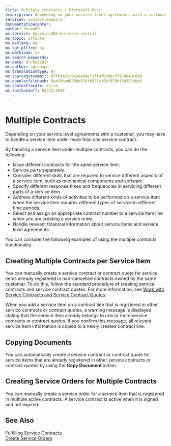 ```yaml
---
title: Multiple Contracts | Microsoft Docs
description: Depending on your service level agreements with a customer, you may have to handle a service item under more than one service contract.
services: project-madeira
documentationcenter: 
author: SorenGP
ms.service: dynamics365-business-central
ms.topic: article
ms.devlang: na
ms.tgt_pltfrm: na
ms.workload: na
ms.search.keywords: 
ms.date: 07/01/2017
ms.author: sgroespe
ms.translationtype: HT
ms.sourcegitcommit: d7fb34e1c9428a64c71ff47be8bcff174649c00d
ms.openlocfilehash: 6e4f0bad058bd928f65214f04f978bf3b387cbb8
ms.contentlocale: en-ca
ms.lasthandoff: 03/22/2018

---
```

# <a name="multiple-contracts"></a>Multiple Contracts
Depending on your service level agreements with a customer, you may have to handle a service item under more than one service contract.  
  
By handling a service item under multiple contracts, you can do the following:  
  
* Issue different contracts for the same service item.  
* Service parts separately.  
* Consider different skills that are required to service different aspects of a service item, such as mechanical components and software.  
* Specify different response times and frequencies in servicing different parts of a service item.  
* Address different kinds of activities to be performed on a service item when the service item requires different types of service in different time periods.  
* Select and assign an appropriate contract number to a service item line when you are creating a service order.  
* Handle relevant financial information about service items and service level agreements.  
  
You can consider the following examples of using the multiple contracts functionality.  
  
## <a name="creating-multiple-contracts-per-service-item"></a>Creating Multiple Contracts per Service Item  
You can manually create a service contract or contract quote for service items already registered in non-cancelled contracts owned by the same customer. To do this, follow the standard procedure of creating service contracts and service contract quotes. For more information, see [Work with Service Contracts and Service Contract Quotes](service-how-to-create-service-contracts-and-service-contract-quotes.md).  
  
When you add a service item on a contract line that is registered in other service contracts or contract quotes, a warning message is displayed stating that the service item already belongs to one or more service contracts or contract quotes. If you confirm this message, all relevant service item information is copied to a newly created contract line.  
  
## <a name="copying-documents"></a>Copying Documents  
You can automatically create a service contract or contract quote for service items that are already registered in other service contracts or contract quotes by using the **Copy Document** action.  
  
## <a name="creating-service-orders-for-multiple-contracts"></a>Creating Service Orders for Multiple Contracts  
You can manually create a service order for a service item that is registered in multiple active contracts. A service contract is active when it is signed and not expired.  
  
## <a name="see-also"></a>See Also  
[Fulfilling Service Contracts](service-fulfill-service-contracts.md)  
[Create Service Orders](service-how-to-create-service-orders.md)  

